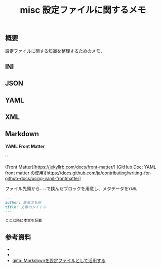 ﻿---
title: "misc 設定ファイルに関するメモ"
tags:
  - misc
updated_at: ''
id: 54230f3d-b05a-4ee5-843e-aa5e9550657e
---

## 概要
設定ファイルに関する知識を整理するためのメモ．


## INI

## JSON

## YAML

## XML

## Markdown

#### YAML Front Matter

``

(Front Matter)[https://jekyllrb.com/docs/front-matter/]
(GitHub Doc: YAML front matter の使用)[https://docs.github.com/ja/contributing/writing-for-github-docs/using-yaml-frontmatter]

ファイル先頭から`---`で挟んだブロックを用意し、メタデータを`YAML`

```md
---
author: 筆者の名前
title: 文章のタイトル
---

ここ以降に本文を記載
```


## 参考資料

- []()
- []()
- [qiita: Markdownを設定ファイルとして活用する](https://qiita.com/koppe/items/96a51890e6630959ffb6)
